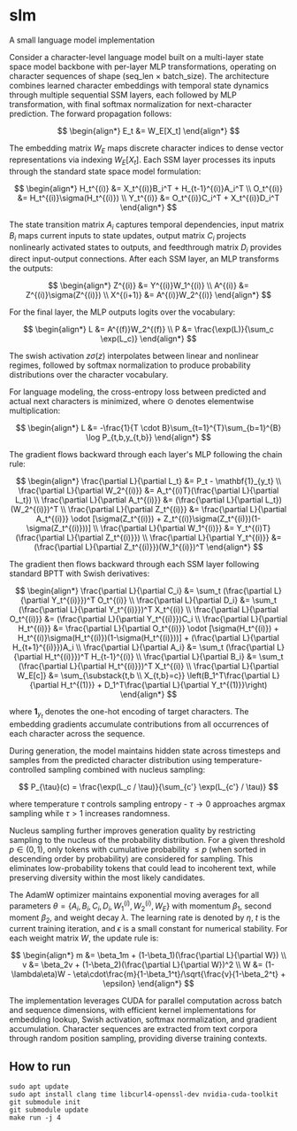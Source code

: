 # slm
A small language model implementation

Consider a character-level language model built on a multi-layer state space model backbone with per-layer MLP transformations, operating on character sequences of shape (seq_len × batch_size). The architecture combines learned character embeddings with temporal state dynamics through multiple sequential SSM layers, each followed by MLP transformation, with final softmax normalization for next-character prediction. The forward propagation follows:

$$
\begin{align*}
E_t &= W_E[X_t]
\end{align*}
$$

The embedding matrix $W_E$ maps discrete character indices to dense vector representations via indexing $W_E[X_t]$. Each SSM layer processes its inputs through the standard state space model formulation:

$$
\begin{align*}
H_t^{(i)} &= X_t^{(i)}B_i^T + H_{t-1}^{(i)}A_i^T \\
O_t^{(i)} &= H_t^{(i)}\sigma(H_t^{(i)}) \\
Y_t^{(i)} &= O_t^{(i)}C_i^T + X_t^{(i)}D_i^T
\end{align*}
$$

The state transition matrix $A_i$ captures temporal dependencies, input matrix $B_i$ maps current inputs to state updates, output matrix $C_i$ projects nonlinearly activated states to outputs, and feedthrough matrix $D_i$ provides direct input-output connections. After each SSM layer, an MLP transforms the outputs:

$$
\begin{align*}
Z^{(i)} &= Y^{(i)}W_1^{(i)} \\
A^{(i)} &= Z^{(i)}\sigma(Z^{(i)}) \\
X^{(i+1)} &= A^{(i)}W_2^{(i)}
\end{align*}
$$

For the final layer, the MLP outputs logits over the vocabulary:

$$
\begin{align*}
L &= A^{(f)}W_2^{(f)} \\
P &= \frac{\exp(L)}{\sum_c \exp(L_c)}
\end{align*}
$$

The swish activation $z\sigma(z)$ interpolates between linear and nonlinear regimes, followed by softmax normalization to produce probability distributions over the character vocabulary.

For language modeling, the cross-entropy loss between predicted and actual next characters is minimized, where $\odot$ denotes elementwise multiplication:

$$
\begin{align*}
L &= -\frac{1}{T \cdot B}\sum_{t=1}^{T}\sum_{b=1}^{B} \log P_{t,b,y_{t,b}}
\end{align*}
$$

The gradient flows backward through each layer's MLP following the chain rule:

$$
\begin{align*}
\frac{\partial L}{\partial L_t} &= P_t - \mathbf{1}_{y_t} \\
\frac{\partial L}{\partial W_2^{(i)}} &= A_t^{(i)T}(\frac{\partial L}{\partial L_t}) \\
\frac{\partial L}{\partial A_t^{(i)}} &= (\frac{\partial L}{\partial L_t})(W_2^{(i)})^T \\
\frac{\partial L}{\partial Z_t^{(i)}} &= \frac{\partial L}{\partial A_t^{(i)}} \odot [\sigma(Z_t^{(i)}) + Z_t^{(i)}\sigma(Z_t^{(i)})(1-\sigma(Z_t^{(i)}))] \\
\frac{\partial L}{\partial W_1^{(i)}} &= Y_t^{(i)T}(\frac{\partial L}{\partial Z_t^{(i)}}) \\
\frac{\partial L}{\partial Y_t^{(i)}} &= (\frac{\partial L}{\partial Z_t^{(i)}})(W_1^{(i)})^T
\end{align*}
$$

The gradient then flows backward through each SSM layer following standard BPTT with Swish derivatives:

$$
\begin{align*}
\frac{\partial L}{\partial C_i} &= \sum_t (\frac{\partial L}{\partial Y_t^{(i)}})^T O_t^{(i)} \\
\frac{\partial L}{\partial D_i} &= \sum_t (\frac{\partial L}{\partial Y_t^{(i)}})^T X_t^{(i)} \\
\frac{\partial L}{\partial O_t^{(i)}} &= (\frac{\partial L}{\partial Y_t^{(i)}})C_i \\
\frac{\partial L}{\partial H_t^{(i)}} &= \frac{\partial L}{\partial O_t^{(i)}} \odot [\sigma(H_t^{(i)}) + H_t^{(i)}\sigma(H_t^{(i)})(1-\sigma(H_t^{(i)}))] + (\frac{\partial L}{\partial H_{t+1}^{(i)}})A_i \\
\frac{\partial L}{\partial A_i} &= \sum_t (\frac{\partial L}{\partial H_t^{(i)}})^T H_{t-1}^{(i)} \\
\frac{\partial L}{\partial B_i} &= \sum_t (\frac{\partial L}{\partial H_t^{(i)}})^T X_t^{(i)} \\
\frac{\partial L}{\partial W_E[c]} &= \sum_{\substack{t,b \\ X_{t,b}=c}} \left(B_1^T\frac{\partial L}{\partial H_t^{(1)}} + D_1^T\frac{\partial L}{\partial Y_t^{(1)}}\right)
\end{align*}
$$

where $\mathbf{1}_{y_t}$ denotes the one-hot encoding of target characters. The embedding gradients accumulate contributions from all occurrences of each character across the sequence.

During generation, the model maintains hidden state across timesteps and samples from the predicted character distribution using temperature-controlled sampling combined with nucleus sampling:

$$
P_{\tau}(c) = \frac{\exp(L_c / \tau)}{\sum_{c'} \exp(L_{c'} / \tau)}
$$

where temperature $\tau$ controls sampling entropy - $\tau \rightarrow 0$ approaches argmax sampling while $\tau > 1$ increases randomness.

Nucleus sampling further improves generation quality by restricting sampling to the nucleus of the probability distribution. For a given threshold $p \in (0,1)$, only tokens with cumulative probability $\leq p$ (when sorted in descending order by probability) are considered for sampling. This eliminates low-probability tokens that could lead to incoherent text, while preserving diversity within the most likely candidates.

The AdamW optimizer maintains exponential moving averages for all parameters $\theta = \{A_i, B_i, C_i, D_i, W_1^{(i)}, W_2^{(i)}, W_E\}$ with momentum $\beta_1$, second moment $\beta_2$, and weight decay $\lambda$. The learning rate is denoted by $\eta$, $t$ is the current training iteration, and $\epsilon$ is a small constant for numerical stability. For each weight matrix $W$, the update rule is:

$$
\begin{align*}
m &= \beta_1m + (1-\beta_1)(\frac{\partial L}{\partial W}) \\
v &= \beta_2v + (1-\beta_2)(\frac{\partial L}{\partial W})^2 \\
W &= (1-\lambda\eta)W - \eta\cdot\frac{m}{1-\beta_1^t}/\sqrt{\frac{v}{1-\beta_2^t} + \epsilon}
\end{align*}
$$

The implementation leverages CUDA for parallel computation across batch and sequence dimensions, with efficient kernel implementations for embedding lookup, Swish activation, softmax normalization, and gradient accumulation. Character sequences are extracted from text corpora through random position sampling, providing diverse training contexts.

## How to run
```
sudo apt update
sudo apt install clang time libcurl4-openssl-dev nvidia-cuda-toolkit
git submodule init
git submodule update
make run -j 4
```
